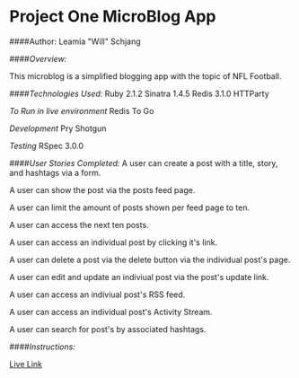 # Project One MicroBlog App

####Author: Leamia "Will" Schjang 

####*Overview:* 

This microblog is a simplified blogging app with the topic of NFL Football. 

####*Technologies Used:* 
Ruby 2.1.2
Sinatra 1.4.5
Redis 3.1.0
HTTParty 

*To Run in live environment*
Redis To Go

*Development*
Pry
Shotgun

*Testing*
RSpec 3.0.0

####*User Stories Completed:*
A user can create a post with a title, story, and hashtags via a form.

A user can show the post via the posts feed page.

A user can limit the amount of posts shown per feed page to ten.

A user can access the next ten posts.

A user can access an individual post by clicking it's link.

A user can delete a post via the delete button via the individual post's page.

A user can edit and update an indiviual post via the post's update link.

A user can access an indiviual post's RSS feed. 

A user can access an individual post's Activity Stream.

A user can search for post's by associated hashtags.

####*Instructions:*




[Live Link](http://desolate-mesa-7526.herokuapp.com/)






